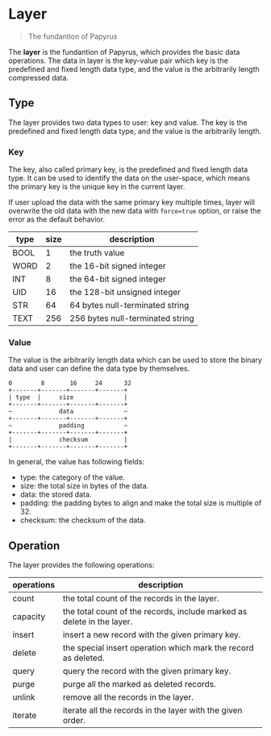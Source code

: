 # Layer

> The fundantion of Papyrus

The **layer** is the fundantion of Papyrus, which provides the basic data
operations. The data in layer is the key-value pair which key is the predefined
and fixed length data type, and the value is the arbitrarily length compressed
data.

## Type

The layer provides two data types to user: key and value. The key is the
predefined and fixed length data type, and the value is the arbitrarily length.

### Key

The key, also called primary key, is the predefined and fixed length data type.
It can be used to identify the data on the user-space, which means the primary
key is the unique key in the current layer.

If user upload the data with the same primary key multiple times, layer will
overwrite the old data with the new data with `force=true` option, or raise the
error as the default behavior.

| type | size | description                      |
| ---- | ---- | -------------------------------- |
| BOOL | 1    | the truth value                  |
| WORD | 2    | the 16-bit signed integer        |
| INT  | 8    | the 64-bit signed integer        |
| UID  | 16   | the 128-bit unsigned integer     |
| STR  | 64   | 64 bytes null-terminated string  |
| TEXT | 256  | 256 bytes null-terminated string |

### Value

The value is the arbitrarily length data which can be used to store the
binary data and user can define the data type by themselves.

    0        8       16     24      32
    +-------+-------+-------+-------+
    | type  |     size              |
    +-------+-------+-------+-------+
    ~             data              ~
    +-------+-------+-------+-------+
    ~             padding           ~
    +-------+-------+-------+-------+
    |             checksum          |
    +-------+-------+-------+-------+

In general, the value has following fields:

- type: the category of the value.
- size: the total size in bytes of the data.
- data: the stored data.
- padding: the padding bytes to align and make the total size is multiple of 32.
- checksum: the checksum of the data.

## Operation

The layer provides the following operations:

| operations | description                                                            |
| ---------- | ---------------------------------------------------------------------- |
| count      | the total count of the records in the layer.                           |
| capacity   | the total count of the records, include marked as delete in the layer. |
| insert     | insert a new record with the given primary key.                        |
| delete     | the special insert operation which mark the record as deleted.         |
| query      | query the record with the given primary key.                           |
| purge      | purge all the marked as deleted records.                               |
| unlink     | remove all the records in the layer.                                   |
| iterate    | iterate all the records in the layer with the given order.             |
